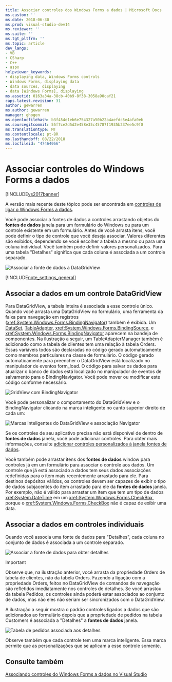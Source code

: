 ```yaml
---
title: Associar controles dos Windows Forms a dados | Microsoft Docs
ms.custom: ''
ms.date: 2018-06-30
ms.prod: visual-studio-dev14
ms.reviewer: ''
ms.suite: ''
ms.tgt_pltfrm: ''
ms.topic: article
dev_langs:
- VB
- CSharp
- C++
- aspx
helpviewer_keywords:
- displaying data, Windows Forms controls
- Windows Forms, displaying data
- data sources, displaying
- data [Windows Forms], displaying
ms.assetid: 0163a34a-38cb-40b9-8f38-3058a90caf21
caps.latest.revision: 31
author: gewarren
ms.author: gewarren
manager: ghogen
ms.openlocfilehash: b3f454e1eb6e754327a50b22a4aefdc5e4afa0eb
ms.sourcegitcommit: 55f7ce2d5d2e458e35c45787f1935b237ee5c9f8
ms.translationtype: MT
ms.contentlocale: pt-BR
ms.lasthandoff: 08/22/2018
ms.locfileid: "47464066"
---
```

# <a name="bind-windows-forms-controls-to-data"></a>Associar controles do Windows Forms a dados
[!INCLUDE[vs2017banner](../includes/vs2017banner.md)]

A versão mais recente deste tópico pode ser encontrada em [controles de ligar o Windows Forms a dados](https://docs.microsoft.com/visualstudio/data-tools/bind-windows-forms-controls-to-data).  
  
  
Você pode associar a fontes de dados a controles arrastando objetos do **fontes de dados** janela para um formulário do Windows ou para um controle existente em um formulário. Antes de você arrasta itens, você pode definir o tipo de controle que você deseja associar. Valores diferentes são exibidos, dependendo se você escolher a tabela a mesmo ou para uma coluna individual.  Você também pode definir valores personalizados. Para uma tabela "Detalhes" significa que cada coluna é associada a um controle separado.  
  
 ![Associar a fonte de dados a DataGridView](../data-tools/media/raddata-bind-data-source-to-datagridview.png "fonte de dados de ligação raddata DataGridView")  
  
 [!INCLUDE[note_settings_general](../includes/note-settings-general-md.md)]  
  
## <a name="bind-to--data-in-a-datagridview-control"></a>Associar a dados em um controle DataGridView  
 Para DataGridView, a tabela inteira é associada a esse controle único. Quando você arrasta uma DataGridView no formulário, uma ferramenta da faixa para navegação em registros (<xref:System.Windows.Forms.BindingNavigator>) também é exibida. Um [DataSet](../data-tools/dataset-tools-in-visual-studio.md), [TableAdapter](../data-tools/tableadapter-overview.md), <xref:System.Windows.Forms.BindingSource>, e <xref:System.Windows.Forms.BindingNavigator> aparecem na bandeja de componentes. Na ilustração a seguir, um TableAdapterManager também é adicionado como a tabela de clientes tem uma relação à tabela Orders. Essas variáveis todos são declaradas no código gerado automaticamente como membros particulares na classe de formulário. O código gerado automaticamente para preencher o DataGridView está localizado no manipulador de eventos form_load. O código para salvar os dados para atualizar o banco de dados está localizado no manipulador de eventos de salvamento para o BindingNavigator. Você pode mover ou modificar este código conforme necessário.  
  
 ![GridView com BindingNavigator](../data-tools/media/raddata-gridview-with-bindingnavigator.png "raddata GridView com o BindingNavigator")  
  
 Você pode personalizar o comportamento do DataGridView e o BindingNavigator clicando na marca inteligente no canto superior direito de cada um:  
  
 ![Marcas inteligentes do DataGridView e associação Navigator](../data-tools/media/raddata-datagridview-and-binding-navigator-smart-tags.png "raddata DataGridView e associação Navigator marcas inteligentes")  
  
 Se os controles de seu aplicativo precisa não está disponível de dentro de **fontes de dados** janela, você pode adicionar controles. Para obter mais informações, consulte [adicionar controles personalizados à janela fontes de dados](../data-tools/add-custom-controls-to-the-data-sources-window.md).  
  
 Você também pode arrastar itens dos **fontes de dados** window para controles já em um formulário para associar o controle aos dados. Um controle que já está associado a dados tem seus dados associações redefinidas para o item mais recentemente arrastado para ele. Para destinos depósitos válidos, os controles devem ser capazes de exibir o tipo de dados subjacentes do item arrastado para ele da **fontes de dados** janela. Por exemplo, não é válido para arrastar um item que tem um tipo de dados <xref:System.DateTime> em um <xref:System.Windows.Forms.CheckBox>, porque o <xref:System.Windows.Forms.CheckBox> não é capaz de exibir uma data.  
  
## <a name="bind-to--data-in-individual-controls"></a>Associar a dados em controles individuais  
 Quando você associa uma fonte de dados para "Detalhes", cada coluna no conjunto de dados é associada a um controle separado.  
  
 ![Associar a fonte de dados para obter detalhes](../data-tools/media/raddata-bind-data-source-to-details.png "raddata fonte de dados de ligação para obter detalhes")  
  
> [!IMPORTANT]
>  Observe que, na ilustração anterior, você arrasta da propriedade Orders de tabela de clientes, não da tabela Orders. Fazendo a ligação com a propriedade Orders, feitos no DataGridView de comandos de navegação são refletidos imediatamente nos controles de detalhes. Se você arrastou da tabela Pedidos, os controles ainda poderá estar associados ao conjunto de dados, mas não eles não seriam ser sincronizados com o DataGridView.  
  
 A ilustração a seguir mostra o padrão controles ligados a dados que são adicionados ao formulário depois que a propriedade de pedidos na tabela Customers é associada a "Detalhes" a **fontes de dados** janela.  
  
 ![Tabela de pedidos associada aos detalhes](../data-tools/media/raddata-orders-table-bound-to-details.png "raddata pedidos tabela vinculada detalhes")  
  
 Observe também que cada controle tem uma marca inteligente. Essa marca permite que as personalizações que se aplicam a esse controle somente.  
  
## <a name="see-also"></a>Consulte também  
 [Associando controles do Windows Forms a dados no Visual Studio](../data-tools/bind-windows-forms-controls-to-data-in-visual-studio.md)

